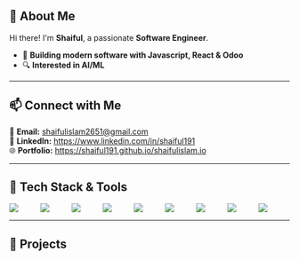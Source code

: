 ## **👋 About Me**  
Hi there! I'm **Shaiful**, a passionate **Software Engineer**. 
- 🚀 **Building modern software with Javascript, React & Odoo**  
- 🔍 **Interested in  AI/ML**  

---

## 📫 Connect with Me    

📩 **Email:** shaifulislam2651@gmail.com  
💼 **LinkedIn:** https://www.linkedin.com/in/shaiful191  
🌐 **Portfolio:** https://shaiful191.github.io/shaifulislam.io 
<!-- 🌐 **Portfolio:** https://shaiful191.github.io/shaifulislam.io   -->

---

## **🔧 Tech Stack & Tools**  

<div style="display: flex;  flex-wrap: wrap; gap: 40px;">

<img src="https://img.shields.io/badge/Python-20232A?style=flat&logo=python&logoColor=3776AB">
<img src="https://img.shields.io/badge/JavaScript-20232A?style=flat&logo=javascript&logoColor=F7DF1E">
<img src="https://img.shields.io/badge/React-20232A?style=flat&logo=react&logoColor=61DAFB">
<img src="https://img.shields.io/badge/Odoo-20232A?style=flat&logo=odoo&logoColor=79589F">
<img src="https://img.shields.io/badge/HTML5-20232A?style=flat&logo=html5&logoColor=E34F26">
<img src="https://img.shields.io/badge/CSS3-20232A?style=flat&logo=css3&logoColor=1572B6">
<img src="https://img.shields.io/badge/Figma-20232A?style=flat&logo=figma&logoColor=F24E1E">
<img src="https://img.shields.io/badge/GitHub-20232A?style=flat&logo=github&logoColor=FFFFFF">
<img src="https://img.shields.io/badge/Postman-20232A?style=flat&logo=postman&logoColor=FF6C37">




 <!--
  <div style="flex: 1; min-width: 300px;">
    
    <h3>Backend & Databases</h3>
    <img src="https://img.shields.io/badge/Node.js-20232A?style=flat&logo=node.js&logoColor=83CD29">
    <img src="https://img.shields.io/badge/Express.js-20232A?style=flat&logo=express&logoColor=FFFFFF">
    <img src="https://img.shields.io/badge/MongoDB-20232A?style=flat&logo=mongodb&logoColor=4EA94B">
    <img src="https://img.shields.io/badge/Odoo-20232A?style=flat&logo=odoo&logoColor=FF6C37">
    -->

    


</div>

---

## **🚀 Projects**    

